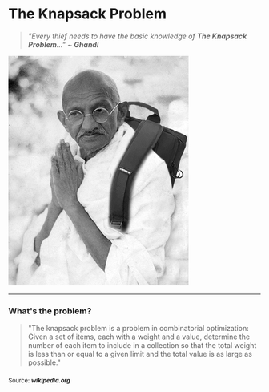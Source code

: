 # The Knapsack Problem
> *"Every thief needs to have the basic knowledge of **The Knapsack Problem**..."* ~ ***Ghandi***

![Ghandi with a backpack](https://github.com/frieZZerr/Greedy-Algorithms/blob/main/Backpack/mahatma_ghandi_with_a_backpack.jpg)

---

### What's the problem?
> "The knapsack problem is a problem in combinatorial optimization: Given a set of items, each with a weight and a value, determine the number of each item to include
> in a collection so that the total weight is less than or equal to a given limit and the total value is as large as possible."

<sub>Source: ***wikipedia.org***<sub/>
